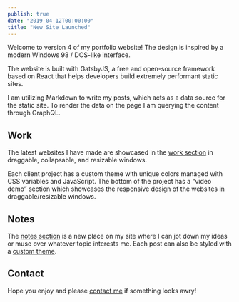 ```yaml
---
publish: true
date: "2019-04-12T00:00:00"
title: "New Site Launched"
---
```


Welcome to version 4 of my portfolio website! The design is inspired by a modern Windows 98 / DOS-like interface. 

The website is built with GatsbyJS, a free and open-source framework based on React that helps developers build extremely performant static sites. 

I am utilizing Markdown to write my posts, which acts as a data source for the static site. To render the data on the page I am querying the content through GraphQL.



## Work
The latest websites I have made are showcased in the <a href="/work/">work section</a> in draggable, collapsable, and resizable windows. 

Each client project has a custom theme with unique colors managed with CSS variables and JavaScript. The bottom of the project has a “video demo” section which showcases the responsive design of the websites in draggable/resizable windows.



## Notes
The <a href="/notes/">notes section</a> is a new place on my site where I can jot down my ideas or muse over whatever topic interests me. Each post can also be styled with a <a href="/time-machine/">custom theme</a>.


## Contact
Hope you enjoy and please <a href="mailto:hi@jeffwolff.net">contact me</a> if something looks awry!



<!-- <figure class="window">
  <div class="window-title">
    <div class="content">Work section</div>
  </div>
  <div class="window-content">
  <p></p>
</div>
</figure>

<figure class="window">
  <div class="window-title">
    <div class="content">Notes section</div>
  </div>
  <div class="window-content">
  <p></p>
</div>
</figure> -->


